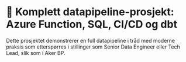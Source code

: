
# 🧩 Komplett datapipeline-prosjekt: Azure Function, SQL, CI/CD og dbt

Dette prosjektet demonstrerer en full datapipeline i tråd med moderne praksis som etterspørres i stillinger som Senior Data Engineer eller Tech Lead, slik som i Aker BP.
